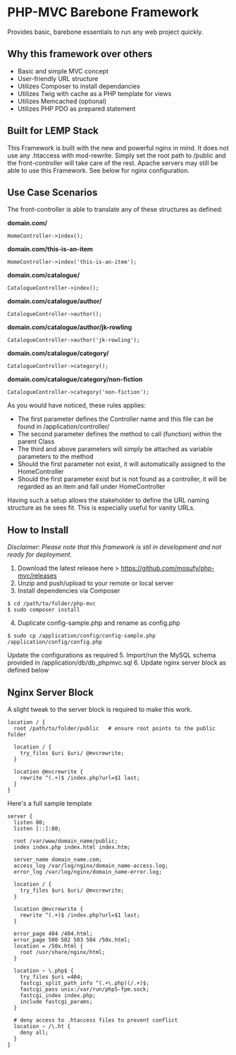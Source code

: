 PHP-MVC Barebone Framework
===========================
Provides basic, barebone essentials to run any web project quickly.

Why this framework over others
----------------------------------
- Basic and simple MVC concept
- User-friendly URL structure
- Utilizes Composer to install dependancies
- Utilizes Twig with cache as a PHP template for views
- Utilizes Memcached (optional)
- Utilizes PHP PDO as prepared statement

Built for LEMP Stack
--------------------
This Framework is built with the new and powerful nginx in mind. It does not use any .htaccess with mod-rewrite. Simply set the root path to /public and the front-controller will take care of the rest. Apache servers may still be able to use this Framework. See below for nginx configuration.

Use Case Scenarios
------------------
The front-controller is able to translate any of these structures as defined:

**domain.com/**
```
HomeController->index();
```
**domain.com/this-is-an-item**
```
HomeController->index('this-is-an-item');
```
**domain.com/catalogue/**
```
CatalogueController->index();
```
**domain.com/catalogue/author/**
```
CatalogueController->author();
```
**domain.com/catalogue/author/jk-rowling**
```
CatalogueController->author('jk-rowling');
```
**domain.com/catalogue/category/**
```
CatalogueController->category();
```
**domain.com/catalogue/category/non-fiction**
```
CatalogueController->category('non-fiction');
```
As you would have noticed, these rules applies:
- The first parameter defines the Controller name and this file can be found in /application/controller/
- The second parameter defines the method to call (function) within the parent Class
- The third and above parameters will simply be attached as variable parameters to the method
- Should the first parameter not exist, it will automatically assigned to the HomeController
- Should the first parameter exist but is not found as a controller, it will be regarded as an item and fall under HomeController

Having such a setup allows the stakeholder to define the URL naming structure as he sees fit. This is especially useful for vanity URLs.

How to Install
--------------
*Disclaimer: Please note that this framework is stil in development and not ready for deployment.*

1. Download the latest release here > https://github.com/mosufy/php-mvc/releases
2. Unzip and push/upload to your remote or local server
3. Install dependencies via Composer

  ```
  $ cd /path/to/folder/php-mvc
  $ sudo composer install
  ```

4. Duplicate config-sample.php and rename as config.php
  
  ```      
  $ sudo cp /application/config/config-sample.php /application/config/config.php
  ```
  Update the configurations as required
5. Import/run the MySQL schema provided in /application/db/db_phpmvc.sql
6. Update nginx server block as defined below

Nginx Server Block
------------------
A slight tweak to the server block is required to make this work.
```
location / {
  root /path/to/folder/public   # ensure root points to the public folder

  location / {
    try_files $uri $uri/ @mvcrewrite;
  }

  location @mvcrewrite {
    rewrite ^(.+)$ /index.php?url=$1 last;
  }
}
```
Here's a full sample template
```
server {
  listen 80;
  listen [::]:80;

  root /var/www/domain_name/public;
  index index.php index.html index.htm;

  server_name domain_name.com;
  access_log /var/log/nginx/domain_name-access.log;
  error_log /var/log/nginx/domain_name-error.log;

  location / {
    try_files $uri $uri/ @mvcrewrite;
  }

  location @mvcrewrite {
    rewrite ^(.+)$ /index.php?url=$1 last;
  }

  error_page 404 /404.html;
  error_page 500 502 503 504 /50x.html;
  location = /50x.html {
    root /usr/share/nginx/html;
  }

  location ~ \.php$ {
    try_files $uri =404;
    fastcgi_split_path_info ^(.+\.php)(/.+)$;
    fastcgi_pass unix:/var/run/php5-fpm.sock;
    fastcgi_index index.php;
    include fastcgi_params;
  }

  # deny access to .htaccess files to prevent conflict
  location ~ /\.ht {
    deny all;
  }
}
```